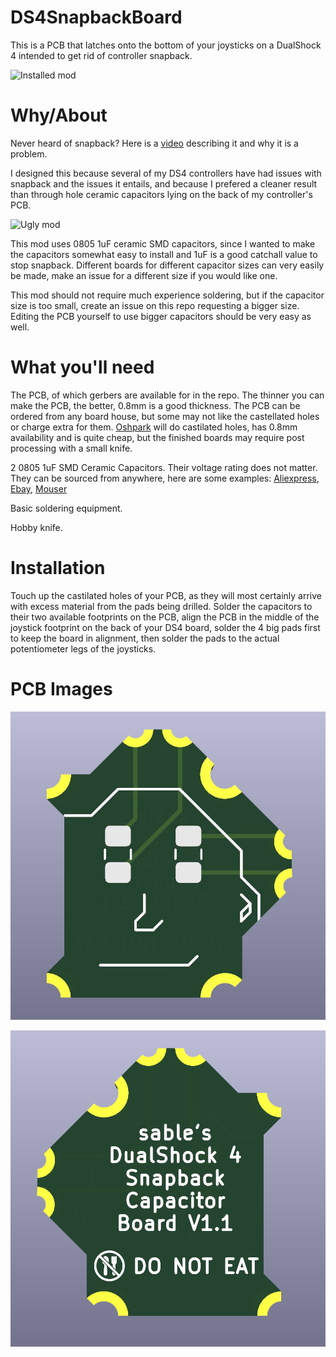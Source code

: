 # DS4SnapbackBoard

This is a PCB that latches onto the bottom of your joysticks on a DualShock 4 intended to get rid of controller snapback.

![Installed mod](images/finished.jpg)

# Why/About

Never heard of snapback? Here is a [video](https://www.youtube.com/watch?v=O4rigBTxgPM) describing it and why it is a problem.

I designed this because several of my DS4 controllers have had issues with snapback and the issues it entails, and because I prefered a cleaner result than through hole ceramic capacitors lying on the back of my controller's PCB.

![Ugly mod](images/ugly.jpg)

This mod uses 0805 1uF ceramic SMD capacitors, since I wanted to make the capacitors somewhat easy to install and 1uF is a good catchall value to stop snapback. Different boards for different capacitor sizes can very easily be made, make an issue for a different size if you would like one.

This mod should not require much experience soldering, but if the capacitor size is too small, create an issue on this repo requesting a bigger size. Editing the PCB yourself to use bigger capacitors should be very easy as well.

# What you'll need

The PCB, of which gerbers are available for in the repo. The thinner you can make the PCB, the better, 0.8mm is a good thickness. The PCB can be ordered from any board house, but some may not like the castellated holes or charge extra for them. [Oshpark](https://oshpark.com/#services) will do castilated holes, has 0.8mm availability and is quite cheap, but the finished boards may require post processing with a small knife.

2 0805 1uF SMD Ceramic Capacitors. Their voltage rating does not matter. They can be sourced from anywhere, here are some examples: [Aliexpress](https://www.aliexpress.us/item/2251832778239041.html), [Ebay](https://www.ebay.com/itm/195680390537), [Mouser](https://www.mouser.com/ProductDetail/Samsung-Electro-Mechanics/CL21B105KPFNNNE?qs=349EhDEZ59rb3V94UrmRdQ%3D%3D)

Basic soldering equipment.

Hobby knife.

# Installation

Touch up the castilated holes of your PCB, as they will most certainly arrive with excess material from the pads being drilled. Solder the capacitors to their two available footprints on the PCB, align the PCB in the middle of the joystick footprint on the back of your DS4 board, solder the 4 big pads first to keep the board in alignment, then solder the pads to the actual potentiometer legs of the joysticks.

# PCB Images

![PCB Front](images/front.jpg)

![PCB Back](images/back.jpg)

